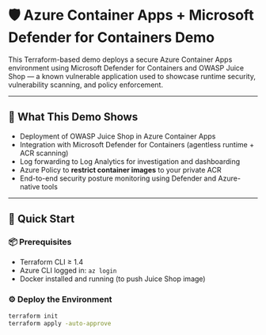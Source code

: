 # 🛡️ Azure Container Apps + Microsoft Defender for Containers Demo

This Terraform-based demo deploys a secure Azure Container Apps environment using Microsoft Defender for Containers and OWASP Juice Shop — a known vulnerable application used to showcase runtime security, vulnerability scanning, and policy enforcement.

---

## 🎯 What This Demo Shows

- Deployment of OWASP Juice Shop in Azure Container Apps
- Integration with Microsoft Defender for Containers (agentless runtime + ACR scanning)
- Log forwarding to Log Analytics for investigation and dashboarding
- Azure Policy to **restrict container images** to your private ACR
- End-to-end security posture monitoring using Defender and Azure-native tools

---

## 🚀 Quick Start

### 📦 Prerequisites

- Terraform CLI ≥ 1.4
- Azure CLI logged in: `az login`
- Docker installed and running (to push Juice Shop image)

### ⚙️ Deploy the Environment

```bash
terraform init
terraform apply -auto-approve